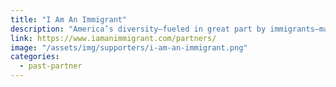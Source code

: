 ```yaml
---
title: "I Am An Immigrant"
description: "America’s diversity–fueled in great part by immigrants–makes us stronger and more connected as a nation."
link: https://www.iamanimmigrant.com/partners/
image: "/assets/img/supporters/i-am-an-immigrant.png"
categories:
  - past-partner
---
```

